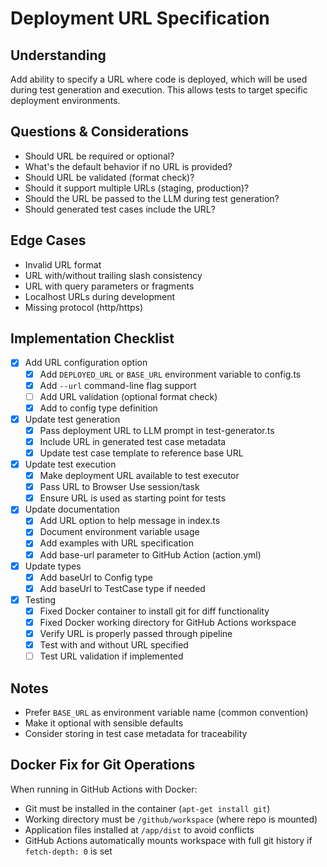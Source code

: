 # Deployment URL Specification

## Understanding
Add ability to specify a URL where code is deployed, which will be used during test generation and execution. This allows tests to target specific deployment environments.

## Questions & Considerations
- Should URL be required or optional?
- What's the default behavior if no URL is provided?
- Should URL be validated (format check)?
- Should it support multiple URLs (staging, production)?
- Should the URL be passed to the LLM during test generation?
- Should generated test cases include the URL?

## Edge Cases
- Invalid URL format
- URL with/without trailing slash consistency
- URL with query parameters or fragments
- Localhost URLs during development
- Missing protocol (http/https)

## Implementation Checklist

- [x] Add URL configuration option
  - [x] Add `DEPLOYED_URL` or `BASE_URL` environment variable to config.ts
  - [x] Add `--url` command-line flag support
  - [ ] Add URL validation (optional format check)
  - [x] Add to config type definition
  
- [x] Update test generation
  - [x] Pass deployment URL to LLM prompt in test-generator.ts
  - [x] Include URL in generated test case metadata
  - [x] Update test case template to reference base URL
  
- [x] Update test execution
  - [x] Make deployment URL available to test executor
  - [x] Pass URL to Browser Use session/task
  - [x] Ensure URL is used as starting point for tests
  
- [x] Update documentation
  - [x] Add URL option to help message in index.ts
  - [x] Document environment variable usage
  - [x] Add examples with URL specification
  - [x] Add base-url parameter to GitHub Action (action.yml)
  
- [x] Update types
  - [x] Add baseUrl to Config type
  - [x] Add baseUrl to TestCase type if needed
  
- [x] Testing
  - [x] Fixed Docker container to install git for diff functionality
  - [x] Fixed Docker working directory for GitHub Actions workspace
  - [x] Verify URL is properly passed through pipeline
  - [x] Test with and without URL specified
  - [ ] Test URL validation if implemented

## Notes
- Prefer `BASE_URL` as environment variable name (common convention)
- Make it optional with sensible defaults
- Consider storing in test case metadata for traceability

## Docker Fix for Git Operations
When running in GitHub Actions with Docker:
- Git must be installed in the container (`apt-get install git`)
- Working directory must be `/github/workspace` (where repo is mounted)
- Application files installed at `/app/dist` to avoid conflicts
- GitHub Actions automatically mounts workspace with full git history if `fetch-depth: 0` is set